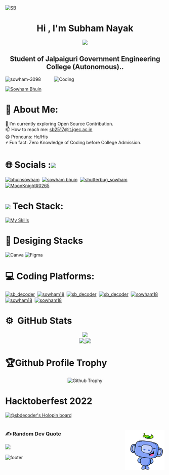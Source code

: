 

![SB](https://github.com/Sowham-3098/Sowham-3098/assets/95470604/4e14b11c-472d-4979-a9fd-5177660d42be)


<h1 align="center">Hi , I'm Subham Nayak</h1>

<div align="center">
<img src="https://readme-typing-svg.herokuapp.com?size=25&center=true&vCenter=true&width=650&lines=A+Passionate+Competitive+Programmer;React+Native+Android+Developer;Graphic+Designer;Open+Source+Contributor">
</div >


<h2 align="center">Student of Jalpaiguri Government Engineering College (Autonomous)..</h2>

<img align="right" alt="Coding" width="350" src="output-onlinegiftools (1).gif"/>

<p align="left"> <img src="https://komarev.com/ghpvc/?username=sowham-3098&label=Profile%20views&color=0e75b6&style=flat" alt="sowham-3098" /> </p>

<p align="left"> <a href="https://www.linkedin.com/in/sowham-bhuin/" target="blank"><img src="https://www.godrejproperties.com/backoffice/data_content/projects/comingsoon_to_south_delhi_delhi/landing_page/images/connect-linkedin.png" alt="Sowham Bhuin" width="150" height="30" /></a> </p>


# 💫 About Me:
<!--🔭 I’m Currently leraning Augmented Reality.<br>-->
🌱 I’m currently exploring Open Source Contribution.<br>
📫 How to reach me: sb2517@it.jgec.ac.in <br>
😄 Pronouns: He/His<br>
⚡ Fun fact: Zero Knowledge of Coding before College Admission.


# 🌐 Socials :<img src='https://raw.githubusercontent.com/ShahriarShafin/ShahriarShafin/main/Assets/handshake.gif' width="100px">

<!-- <p align="left">
<a href="https://twitter.com/bhuinsowham" target="blank"><img align="center" src="https://skillicons.dev/icons?i=twitter" alt="bhuinsowham" height="40" width="40" /></a>&nbsp
<a href="https://linkedin.com/in/sowham bhuin" target="blank"><img align="center" src="https://skillicons.dev/icons?i=linkedin" alt="sowham bhuin" height="40" width="40" /></a>&nbsp
<a href="https://instagram.com/shutterbug_sowham/" target="blank"><img align="center" src="https://skillicons.dev/icons?i=instagram" alt="shutterbug_sowham" height="40" width="40" /></a>&nbsp
<a href="https://discord.gg/Sowham_18#0265" target="blank"><img align="center" src="https://skillicons.dev/icons?i=discord" alt="Sowham_18#0265" height="40" width="40" /></a>
</p> -->
<p align="left">
<a href="https://twitter.com/bhuinsowham" target="blank"><img align="center" src="https://img.shields.io/badge/Twitter-%231DA1F2.svg?style=for-the-badge&logo=Twitter&logoColor=white" alt="bhuinsowham" height="30"  /></a>&nbsp
<a href="https://linkedin.com/in/sowham bhuin" target="blank"><img align="center" src="https://img.shields.io/badge/linkedin-%230077B5.svg?style=for-the-badge&logo=linkedin&logoColor=white" alt="sowham bhuin" height="30" /></a>&nbsp
<a href="https://instagram.com/shutterbug_sowham/" target="blank"><img align="center" src="https://img.shields.io/badge/Instagram-%23E4405F.svg?style=for-the-badge&logo=Instagram&logoColor=white" alt="shutterbug_sowham" height="30"  /></a>&nbsp
<a href="https://discord.gg/MoonKnight#0265" target="blank"><img align="center" src="https://img.shields.io/badge/Discord-%235865F2.svg?style=for-the-badge&logo=discord&logoColor=white" alt="MoonKnight#0265" height="30"  /></a>
</p>


# <img src = "https://media2.giphy.com/media/QssGEmpkyEOhBCb7e1/giphy.gif?cid=ecf05e47a0n3gi1bfqntqmob8g9aid1oyj2wr3ds3mg700bl&rid=giphy.gif" width = 32px> Tech Stack:

[![My Skills](https://skillicons.dev/icons?i=java,androidstudio,c,cpp,html,css,js,git,github,md,matlab,mysql,py,react,firebase,redux,tailwind,ts,tensorflow,unity,vscode,nodejs,appwrite&theme=light)](https://skillicons.dev)
<!--![C](https://img.shields.io/badge/c-%2300599C.svg?style=for-the-badge&logo=c&logoColor=white)
![C++](https://img.shields.io/badge/c++-%2300599C.svg?style=for-the-badge&logo=c%2B%2B&logoColor=white)
![Python](https://img.shields.io/badge/python-3670A0?style=for-the-badge&logo=python&logoColor=ffdd54)
![HTML5](https://img.shields.io/badge/html5-%23E34F26.svg?style=for-the-badge&logo=html5&logoColor=white)
![CSS3](https://img.shields.io/badge/css3-%231572B6.svg?style=for-the-badge&logo=css3&logoColor=white)
![Markdown](https://img.shields.io/badge/markdown-%23000000.svg?style=for-the-badge&logo=markdown&logoColor=white)
![NumPy](https://img.shields.io/badge/numpy-%23013243.svg?style=for-the-badge&logo=numpy&logoColor=white)
![Pandas](https://img.shields.io/badge/pandas-%23150458.svg?style=for-the-badge&logo=pandas&logoColor=white)
![Visual Studio Code](https://img.shields.io/badge/Visual%20Studio%20Code-0078d7.svg?style=for-the-badge&logo=visual-studio-code&logoColor=white)
![GitHub](https://img.shields.io/badge/github-%23121011.svg?style=for-the-badge&logo=github&logoColor=white)
 ![Kotlin](https://img.shields.io/badge/kotlin-%237F52FF.svg?style=for-the-badge&logo=kotlin&logoColor=white) 
![Java](https://img.shields.io/badge/java-%23ED8B00.svg?style=for-the-badge&logo=java&logoColor=white)-->
<!-- ![GitHub Actions](https://img.shields.io/badge/github%20actions-%232671E5.svg?style=for-the-badge&logo=githubactions&logoColor=white)
![Firebase](https://img.shields.io/badge/firebase-%23039BE5.svg?style=for-the-badge&logo=firebase) -->


# 🎨 Desiging Stacks
![Canva](https://img.shields.io/badge/Canva-%2300C4CC.svg?style=for-the-badge&logo=Canva&logoColor=white) 
![Figma](https://img.shields.io/badge/figma-%23F24E1E.svg?style=for-the-badge&logo=figma&logoColor=white)
<!--![Adobe Illustrator](https://img.shields.io/badge/adobe%20illustrator-%23FF9A00.svg?style=for-the-badge&logo=adobe%20illustrator&logoColor=white)
![Adobe Lightroom](https://img.shields.io/badge/Adobe%20Lightroom-31A8FF.svg?style=for-the-badge&logo=Adobe%20Lightroom&logoColor=white)
![Adobe Photoshop](https://img.shields.io/badge/adobe%20photoshop-%2331A8FF.svg?style=for-the-badge&logo=adobe%20photoshop&logoColor=white)
![Blender](https://img.shields.io/badge/blender-%23F5792A.svg?style=for-the-badge&logo=blender&logoColor=white)-->



<!-- 
![Inkscape](https://img.shields.io/badge/Inkscape-e0e0e0?style=for-the-badge&logo=inkscape&logoColor=080A13)................................................................................................................................................... -->
<!-- <p align="left"> 
<a href="https://www.cprogramming.com/" target="_blank" rel="noreferrer"> <img src="https://skillicons.dev/icons?i=c" alt="c" width="40" /> </a> &nbsp
<a href="https://www.w3schools.com/cpp/" target="_blank" rel="noreferrer"> <img src="https://skillicons.dev/icons?i=cpp" alt="cpp" width="40" /> </a> &nbsp 
<a href="https://www.python.org" target="_blank" rel="noreferrer"> <img src="https://skillicons.dev/icons?i=py" alt="python" width="40" /> </a>&nbsp
<a href="eyJ2ZXJzaW9uIjoiMS43LjEwIiwicGxhdGZvcm0iOiJqYXZhIiwiYXJncyI6IiIsIm5vbmVNYXJrZXJzIjp0cnVlLCJ0aGVtZSI6ImlkZWEiLCJjb2RlIjoiLyoqXG4gKiBZb3UgY2FuIGVkaXQsIHJ1biwgYW5kIHNoYXJlIHRoaXMgY29kZS5cbiAqIHBsYXkua290bGlubGFuZy5vcmdcbiAqL1xuZnVuIG1haW4oKSB7XG4gICAgcHJpbnRsbihcIkhlbGxvLCB3b3JsZCEhIVwiKVxufSJ9" target="_blank" rel="noreferrer"> <img src="https://skillicons.dev/icons?i=kotlin" alt="Kotlin" width="40" /> </a>&nbsp
<a href="https://www.w3.org/html/" target="_blank" rel="noreferrer"> <img src="https://skillicons.dev/icons?i=html" alt="html5" width="40" /> </a>&nbsp
<a href="https://www.w3schools.com/css/" target="_blank" rel="noreferrer"> <img src="https://skillicons.dev/icons?i=css" alt="css3" width="40"/> </a> &nbsp 
<a href="https://git-scm.com/" target="_blank" rel="noreferrer"> <img src="https://skillicons.dev/icons?i=git" alt="git" width="40" /> </a> &nbsp
<a href="https://github.com/" target="_blank" rel="noreferrer"> <img src="https://skillicons.dev/icons?i=github" alt="html5" width="40" /> </a>&nbsp
<a href="https://daringfireball.net/projects/markdown/syntax" target="_blank" rel="noreferrer"> <img src="https://skillicons.dev/icons?i=markdown" alt="markdown" width="40" /> </a>&nbsp
 <a href="https://firebase.google.com/" target="_blank" rel="noreferrer"> <img src="https://skillicons.dev/icons?i=firebase" alt="firebase" width="40" /> </a>&nbsp
  <a href="https://gcp.com/" target="_blank" rel="noreferrer"> <img src="https://skillicons.dev/icons?i=gcp" alt="html5" width="40" /> </a>&nbsp
<a href="https://www.blender.com/en" target="_blank" rel="noreferrer"> <img src="https://skillicons.dev/icons?i=blender" alt="blender" width="40" /> </a>&nbsp
<a href="https://www.canva.com/en" target="_blank" rel="noreferrer"> <img src="https://pnggrid.com/wp-content/uploads/2021/05/Canva-app-logo-768x768.png"
alt="Canva" width="40" /> </a>&nbsp
<a href="[https://github.com/](https://www.figma.com/)" target="_blank" rel="noreferrer"> <img src="https://skillicons.dev/icons?i=figma" alt="figma" width="40" /> </a>&nbsp
<a href="https://visualstudio.microsoft.com/" target="_blank" rel="noreferrer"> <img src="https://skillicons.dev/icons?i=vscode" alt="VS CODE" width="40" /> </a>&nbsp
<a href="https://developer.android.com/studio?gclid=Cj0KCQjw0oyYBhDGARIsAMZEuMvhyxv6iwrq1nMMDI50GyH2fBG9iljGKBb43SUW9i_Ny0I43FFfsHYaAntSEALw_wcB&gclsrc=aw.ds" target="_blank" rel="noreferrer"> <img src="https://upload.wikimedia.org/wikipedia/commons/thumb/9/95/Android_Studio_Icon_3.6.svg/1900px-Android_Studio_Icon_3.6.svg.png"
alt="Kotlin" width="40" "/> </a> &nbsp
 <a href="https://sparkar.facebook.com/ar-studio/" target="_blank" rel="noreferrer"> <img src="https://repository-images.githubusercontent.com/238927599/670df700-49b8-11ea-8e07-4d0c886ccc9a" alt="Spark AR" width="40"/> </a>&nbsp </p>
 -->
<!-- ............................................................................................................................................  -->
<!-- # 💻 Coding Platforms:
<p align="left">
<a href="https://www.codechef.com/users/sb_decoder" target="blank"><img align="center" src="https://play-lh.googleusercontent.com/S6jZCYEg6IITdHCCOd_1CnOBmzhoC_FL8oMyunTr64o9kxtV_CUYeTgx8epLS2lPmS8=w240-h480-rw" alt="sb_decoder" height="40" width="40" /></a>&nbsp
<a href="https://www.hackerrank.com/sb_decoder?hr_r=1" target="blank"><img align="center" src="https://w7.pngwing.com/pngs/118/895/png-transparent-hackerrank-logos-and-brands-line-filled-icon-thumbnail.png" alt="sowham18" height="40" width="40" /></a>&nbsp
<a href="https://codeforces.com/profile/sb_decoder" target="blank"><img align="center" src="https://cdn.iconscout.com/icon/free/png-256/code-forces-3629285-3031869.png" alt="sb_decoder" height="40" width="40" /></a>&nbsp
<a href="https://www.leetcode.com/sb_decoder" target="blank"><img align="center" src="https://cdn.iconscout.com/icon/free/png-256/leetcode-3628885-3030025.png" alt="sb_decoder" height="40" width="40" /></a>&nbsp
<a href="https://auth.geeksforgeeks.org/user/sowham18" target="blank"><img align="center" src="https://upload.wikimedia.org/wikipedia/commons/thumb/4/43/GeeksforGeeks.svg/2560px-GeeksforGeeks.svg.png" alt="sowham18" height="40" width="40" /></a>&nbsp
<a href="https://atcoder.jp/users/sb_decoder" target="blank"><img align="center" src="https://avatars.githubusercontent.com/u/7151918?s=280&v=4" alt="sowham18" height="40" width="40" /></a>&nbsp
<a href="https://www.codingninjas.com/codestudio/profile/7c9cdec9-7f01-467b-9f53-3f93d071f24b" target="blank"><img align="center" src="https://encrypted-tbn0.gstatic.com/images?q=tbn:ANd9GcRgc1xfS5LK7FayIDccjkLFNYUrvJJMAj4DVZzEzybMqVcjz8M3LRCLG-61f-c08icMLd0&usqp=CAU" alt="sowham18" height="40" width="50" /></a>
</p> -->

 # 💻 Coding Platforms:
<p align="left">
<a href="https://www.codechef.com/users/sb_decoder" target="blank"><img align="center" src="https://img.shields.io/badge/CodeChef-%23964B00.svg?style=for-the-badge&logo=CodeChef&logoColor=white" alt="sb_decoder" height="30" /></a>&nbsp
<a href="https://www.hackerrank.com/sb_decoder?hr_r=1" target="blank"><img align="center" src="https://img.shields.io/badge/-Hackerrank-2EC866?style=for-the-badge&logo=HackerRank&logoColor=white" alt="sowham18" height="30" /></a>&nbsp
<a href="https://codeforces.com/profile/sb_decoder" target="blank"><img align="center" src="https://img.shields.io/badge/Codeforces-445f9d?style=for-the-badge&logo=Codeforces&logoColor=white" alt="sb_decoder" height="30" /></a>&nbsp
<a href="https://www.leetcode.com/sb_decoder" target="blank"><img align="center" src="https://img.shields.io/badge/LeetCode-000000?style=for-the-badge&logo=LeetCode&logoColor=#d16c06" alt="sb_decoder" height="30" /></a>&nbsp
<a href="https://auth.geeksforgeeks.org/user/sowham18" target="blank"><img align="center" src="https://img.shields.io/badge/GeeksforGeeks-gray?style=for-the-badge&logo=geeksforgeeks&logoColor=35914c" alt="sowham18" height="30" /></a>&nbsp
<a href="https://atcoder.jp/users/sb_decoder" target="blank"><img align="center" src="https://encrypted-tbn0.gstatic.com/images?q=tbn:ANd9GcSV58dHnOAFPRszCleY4FukcHwOu_MyP9r3nxbI0eWx_tOT5cj_F37_XbaOs6dw0wPvwg&usqp=CAU" alt="sowham18" height="30" /></a>&nbsp
<a href="https://www.codingninjas.com/codestudio/profile/7c9cdec9-7f01-467b-9f53-3f93d071f24b" target="blank"><img align="center" src="https://img.shields.io/badge/coding%20ninjas-DD6620?style=for-the-badge&logo=codingninjas&logoColor=white" alt="sowham18" height="30" /></a>
</p>







# ⚙️ &nbsp;GitHub Stats
<p align="center">
<a href="https://github.com/Sowham-3098">
<img height="180em" src="https://github-readme-streak-stats.herokuapp.com/?user=Sowham-3098&theme=merko" />
  <br>
  <img height="180em" src="https://github-readme-stats-eight-theta.vercel.app/api?username=Sowham-3098&show_icons=true&theme=merko&include_all_commits=true&count_private=true"/>  
  <img height="180em" src="https://github-readme-stats-eight-theta.vercel.app/api/top-langs/?username=Sowham-3098&layout=compact&langs_count=8&theme=merko"/>
  
</a>
 </p>

# 🏆Github Profile Trophy
<p align = "center">
	<img src = "https://github-profile-trophy.vercel.app/?username=Sowham-3098&theme=gruvbox&column=7" alt = "Github Trophy"/>
</p>



<!-- # Open-Source Participation
<div align="center">
 <img src="https://pbs.twimg.com/profile_images/1567906020831150081/oJ7mKaaj_400x400.jpg" height="150px">&nbsp
 <img src="https://www.hacksquad.dev/_next/image?url=%2F_next%2Fstatic%2Fmedia%2Fsticker.7771700c.jpg&w=750&q=75" height="150px">&nbsp
  <img src="https://devfolio-prod.s3.ap-south-1.amazonaws.com/hackathons/dacd43e0259b415c89e93254e0bd7ff3/assets/cover/670.png" height="150px">&nbsp
<img src="https://res.cloudinary.com/startup-grind/image/upload/c_fill,dpr_2.0,f_auto,g_center,q_auto:good/v1/gcs/platform-data-dsc/events/JWOC%20Logo%20Final.png" height="150px">
 </div> -->

# Hacktoberfest 2022
[![@sbdecoder's Holopin board](https://holopin.me/sbdecoder)](https://holopin.io/@sbdecoder)



<h1><img width="25%" align="right" alt="Github" src="https://github.com/avinIndrasoma/avinIndrasoma/blob/main/749044136589393960.gif" /></h1>

### ✍️ Random Dev Quote
![](https://quotes-github-readme.vercel.app/api?type=horizontal&theme=tokyonight)

![footer](https://user-images.githubusercontent.com/59575502/127335603-f2ca1bc8-1fdc-4bd6-8dd6-66358fb089a4.png)
